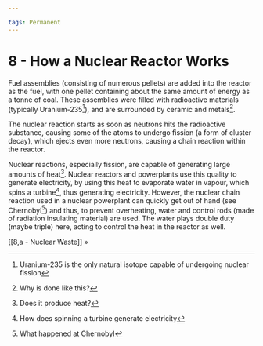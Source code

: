 ```yaml
---

tags: Permanent 
---
```


# 8 - How a Nuclear Reactor Works 

Fuel assemblies (consisting of numerous pellets) are added into the reactor as the fuel, with one pellet containing about the same amount of energy as a tonne of coal. These assemblies were filled with radioactive materials (typically Uranium-235[^1]), and are surrounded by ceramic and metals[^2].  

The nuclear reaction starts as soon as neutrons hits the radioactive substance, causing some of the atoms to undergo fission (a form of cluster decay), which ejects even more neutrons, causing a chain reaction within the reactor.

Nuclear reactions, especially fission, are capable of generating large amounts of heat[^3]. Nuclear reactors and powerplants use this quality to generate electricity, by using this heat to evaporate water in vapour, which spins a turbine[^4], thus generating electricity. However, the nuclear chain reaction used in a nuclear powerplant can quickly get out of hand (see Chernobyl[^5]) and thus, to prevent overheating, water and control rods (made of radiation insulating material) are used. The water plays double duty (maybe triple) here, acting to control the heat in the reactor as well.

[[8,a - Nuclear Waste]] »

[^1]: Uranium-235 is the only natural isotope capable of undergoing nuclear fission
[^2]: Why is done like this?
[^3]: Does it produce heat?
[^4]: How does spinning a turbine generate electricity
[^5]: What happened at Chernobyl
